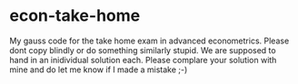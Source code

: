 econ-take-home
==============

My gauss code for the take home exam in advanced econometrics. Please dont copy blindly or do something similarly stupid. We are supposed to hand in an inidividual solution each. Please complare your solution with mine and do let me know if I made a mistake ;-)
